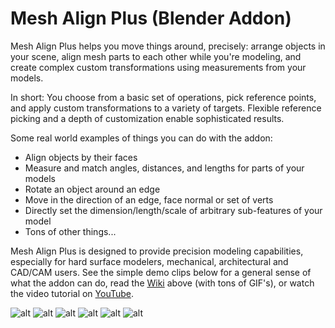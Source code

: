 # Mesh Align Plus (Blender Addon)
Mesh Align Plus helps you move things around, precisely: arrange objects in your scene, align mesh parts to each other while you're modeling, and create complex custom transformations using measurements from your models.

In short: You choose from a basic set of operations, pick reference points, and apply custom transformations to a variety of targets. Flexible reference picking and a depth of customization enable sophisticated results.

Some real world examples of things you can do with the addon:

* Align objects by their faces
* Measure and match angles, distances, and lengths for parts of your models
* Rotate an object around an edge
* Move in the direction of an edge, face normal or set of verts
* Directly set the dimension/length/scale of arbitrary sub-features of your model
* Tons of other things...

Mesh Align Plus is designed to provide precision modeling capabilities, especially for hard surface modelers, mechanical, architectural and CAD/CAM users. See the simple demo clips below for a general sense of what the addon can do, read the <a href="https://github.com/egtwobits/mesh_mesh_align_plus/wiki">Wiki</a> above (with tons of GIF's), or watch the video tutorial on <a href="https://youtu.be/VBoic2MIC8U">YouTube</a>.

![alt](https://i.imgur.com/r6eBnKN.gif)
![alt](https://i.postimg.cc/4yhvz7x2/face-align-4.gif)
![alt](http://i.imgur.com/VSkjGdN.gif)
![alt](http://i.imgur.com/qlUZwPC.gif)
![alt](http://i.imgur.com/JOa7Fcd.gif)
![alt](https://i.imgur.com/dtXq2aX.gif)
